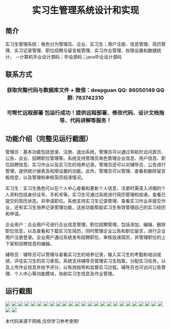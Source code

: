 <p><h1 align="center">实习生管理系统设计和实现</h1></p>

## 简介
实习生管理系统：角色分为管理员、企业、实习生；用户注册、信息管理、简历管理、实习记录管理、职位招聘与留言板管理、实习作业管理、权限设置和数据统计。    --计算机毕业设计源码；毕设源码；java毕业设计源码


## 联系方式
<p><h3 align="center">获取完整代码与数据库文件 + 微信：deepguan QQ: 86050149 QQ群: 783742310</h3></p>
<p><h3 align="center">可帮忙远程部署 包运行成功！提供远程部署、修改代码、设计文档指导、代码讲解等服务！</h3></p>

## 功能介绍（完整见运行截图）
管理员：基本功能包括登录、注册、退出系统，管理员可以通过导航栏访问首页、公告、企业、招聘职位管理等。系统支持管理员角色管理企业信息、用户信息、职位招聘信息、实习作业以及实习生的培养记录。管理员还可以对辅导员、公告进行管理，提供统计报表及权限设置的功能。此外，管理员可以管理、查看和删除留言板信息，以及管理和审核简历投递情况。

实习生：实习生角色可以在个人中心查看和更新个人信息，注册时需录入详细的个人资料包括身份证号、手机号等。实习生可通过系统进行简历管理和投递，查看已提交的简历状态，并申请职位。系统支持实习生记录管理、查看实习作业并提交作业，还有实习生培养记录管理功能，这些功能帮助实习生有效管理自己的实习经历和申请。

企业用户：企业用户可进行企业信息管理，职位招聘管理，包括添加、编辑、删除职位信息，以及查看和下载实习生简历，同时管理企业公告和职位留言，进行企业用户注册登录。企业用户通过系统发布招聘职位，审核投递简历，并管理职位的上下架和招聘信息的编辑。

辅导员：辅导员可以管理与查看实习生的培养记录，输入实习生的考勤和培训成绩，评估实习生的实习表现。系统支持辅导员管理实习生档案，分配实习任务，以及上传作业信息并给予评分，以有效指导和监督实习过程。辅导员也可访问公告管理、个人中心等功能模块，协助实习生信息及作业管理。


## 运行截图
![](https://bs-1329754181.cos.ap-shanghai.myqcloud.com/spring/InternManagementSystemDesignAndImplementation/img/001.jpg)
![](https://bs-1329754181.cos.ap-shanghai.myqcloud.com/spring/InternManagementSystemDesignAndImplementation/img/002.jpg)
![](https://bs-1329754181.cos.ap-shanghai.myqcloud.com/spring/InternManagementSystemDesignAndImplementation/img/003.jpg)
![](https://bs-1329754181.cos.ap-shanghai.myqcloud.com/spring/InternManagementSystemDesignAndImplementation/img/004.jpg)
![](https://bs-1329754181.cos.ap-shanghai.myqcloud.com/spring/InternManagementSystemDesignAndImplementation/img/005.jpg)
![](https://bs-1329754181.cos.ap-shanghai.myqcloud.com/spring/InternManagementSystemDesignAndImplementation/img/006.jpg)
![](https://bs-1329754181.cos.ap-shanghai.myqcloud.com/spring/InternManagementSystemDesignAndImplementation/img/007.jpg)
![](https://bs-1329754181.cos.ap-shanghai.myqcloud.com/spring/InternManagementSystemDesignAndImplementation/img/008.jpg)
![](https://bs-1329754181.cos.ap-shanghai.myqcloud.com/spring/InternManagementSystemDesignAndImplementation/img/009.jpg)
![](https://bs-1329754181.cos.ap-shanghai.myqcloud.com/spring/InternManagementSystemDesignAndImplementation/img/010.jpg)
![](https://bs-1329754181.cos.ap-shanghai.myqcloud.com/spring/InternManagementSystemDesignAndImplementation/img/011.jpg)
![](https://bs-1329754181.cos.ap-shanghai.myqcloud.com/spring/InternManagementSystemDesignAndImplementation/img/012.jpg)
![](https://bs-1329754181.cos.ap-shanghai.myqcloud.com/spring/InternManagementSystemDesignAndImplementation/img/013.jpg)
![](https://bs-1329754181.cos.ap-shanghai.myqcloud.com/spring/InternManagementSystemDesignAndImplementation/img/014.jpg)
![](https://bs-1329754181.cos.ap-shanghai.myqcloud.com/spring/InternManagementSystemDesignAndImplementation/img/015.jpg)
![](https://bs-1329754181.cos.ap-shanghai.myqcloud.com/spring/InternManagementSystemDesignAndImplementation/img/016.jpg)
![](https://bs-1329754181.cos.ap-shanghai.myqcloud.com/spring/InternManagementSystemDesignAndImplementation/img/017.jpg)
![](https://bs-1329754181.cos.ap-shanghai.myqcloud.com/spring/InternManagementSystemDesignAndImplementation/img/018.jpg)
![](https://bs-1329754181.cos.ap-shanghai.myqcloud.com/spring/InternManagementSystemDesignAndImplementation/img/019.jpg)
![](https://bs-1329754181.cos.ap-shanghai.myqcloud.com/spring/InternManagementSystemDesignAndImplementation/img/020.jpg)
![](https://bs-1329754181.cos.ap-shanghai.myqcloud.com/spring/InternManagementSystemDesignAndImplementation/img/021.jpg)
![](https://bs-1329754181.cos.ap-shanghai.myqcloud.com/spring/InternManagementSystemDesignAndImplementation/img/022.jpg)
![](https://bs-1329754181.cos.ap-shanghai.myqcloud.com/spring/InternManagementSystemDesignAndImplementation/img/023.jpg)
![](https://bs-1329754181.cos.ap-shanghai.myqcloud.com/spring/InternManagementSystemDesignAndImplementation/img/024.jpg)
![](https://bs-1329754181.cos.ap-shanghai.myqcloud.com/spring/InternManagementSystemDesignAndImplementation/img/025.jpg)
![](https://bs-1329754181.cos.ap-shanghai.myqcloud.com/spring/InternManagementSystemDesignAndImplementation/img/026.jpg)
![](https://bs-1329754181.cos.ap-shanghai.myqcloud.com/spring/InternManagementSystemDesignAndImplementation/img/027.jpg)

<p>本代码来源于网络,仅供学习参考使用!</p>
